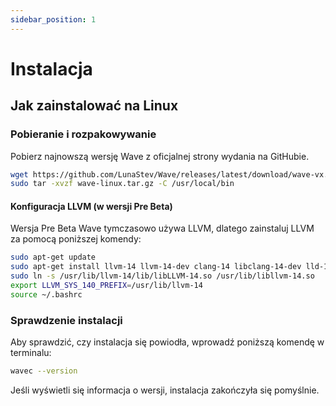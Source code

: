 ```yaml
---
sidebar_position: 1
---
```


# Instalacja

## Jak zainstalować na Linux

### Pobieranie i rozpakowywanie
Pobierz najnowszą wersję Wave z oficjalnej strony wydania na GitHubie.

```bash
wget https://github.com/LunaStev/Wave/releases/latest/download/wave-vx.x.x-linux.tar.gz
sudo tar -xvzf wave-linux.tar.gz -C /usr/local/bin
```

#### Konfiguracja LLVM (w wersji Pre Beta)
Wersja Pre Beta Wave tymczasowo używa LLVM, dlatego zainstaluj LLVM za pomocą poniższej komendy:

```bash
sudo apt-get update
sudo apt-get install llvm-14 llvm-14-dev clang-14 libclang-14-dev lld-14 clang
sudo ln -s /usr/lib/llvm-14/lib/libLLVM-14.so /usr/lib/libllvm-14.so
export LLVM_SYS_140_PREFIX=/usr/lib/llvm-14
source ~/.bashrc
```

### Sprawdzenie instalacji
Aby sprawdzić, czy instalacja się powiodła, wprowadź poniższą komendę w terminalu:

```bash
wavec --version
```

Jeśli wyświetli się informacja o wersji, instalacja zakończyła się pomyślnie.
